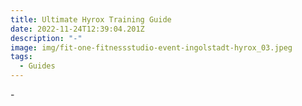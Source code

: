 ```yaml
---
title: Ultimate Hyrox Training Guide
date: 2022-11-24T12:39:04.201Z
description: "-"
image: img/fit-one-fitnessstudio-event-ingolstadt-hyrox_03.jpeg
tags:
  - Guides
---
```

\-